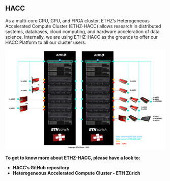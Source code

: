 ## HACC

As a multi-core CPU, GPU, and FPGA cluster, ETHZ’s Heterogeneous Accelerated Compute Cluster (ETHZ-​HACC) allows research in distributed systems, databases, cloud computing, and hardware acceleration of data science. Internally, we are using ETHZ-HACC as the grounds to offer our HACC Platform to all our cluster users.

![ETHZ-HACC is comprised of high-​end servers, reconfigurable accelerator cards, and high-​speed networking.](./hacc.png "ETHZ-HACC is comprised of high-​end servers, reconfigurable accelerator cards, and high-​speed networking.")

**To get to know more about ETHZ-HACC, please have a look to:**

* **HACC’s GitHub repository**
* **Heterogeneous Accelerated Compute Cluster - ETH Zürich**
